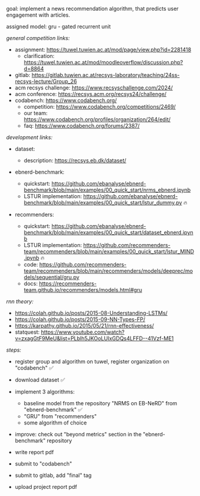 goal: implement a news recommendation algorithm, that predicts user engagement with articles.

assigned model: gru - gated recurrent unit

_general competition links:_

-   assignment: https://tuwel.tuwien.ac.at/mod/page/view.php?id=2281418
    -   clarification: https://tuwel.tuwien.ac.at/mod/moodleoverflow/discussion.php?d=8864
-   gitlab: https://gitlab.tuwien.ac.at/recsys-laboratory/teaching/24ss-recsys-lecture/Group_26
-   acm recsys challenge: https://www.recsyschallenge.com/2024/
-   acm conference: https://recsys.acm.org/recsys24/challenge/
-   codabench: https://www.codabench.org/
    -   competition: https://www.codabench.org/competitions/2469/
    -   our team: https://www.codabench.org/profiles/organization/264/edit/
    -   faq: https://www.codabench.org/forums/2387/

_development links:_

-   dataset:

    -   description: https://recsys.eb.dk/dataset/

-   ebnerd-benchmark:

    -   quickstart: https://github.com/ebanalyse/ebnerd-benchmark/blob/main/examples/00_quick_start/nrms_ebnerd.ipynb
    -   LSTUR implementation: https://github.com/ebanalyse/ebnerd-benchmark/blob/main/examples/00_quick_start/lstur_dummy.py 🔥

-   recommenders:
    -   quickstart: https://github.com/ebanalyse/ebnerd-benchmark/blob/main/examples/00_quick_start/dataset_ebnerd.ipynb
    -   LSTUR implementation: https://github.com/recommenders-team/recommenders/blob/main/examples/00_quick_start/lstur_MIND.ipynb 🔥
    -   code: https://github.com/recommenders-team/recommenders/blob/main/recommenders/models/deeprec/models/sequential/gru.py
    -   docs: https://recommenders-team.github.io/recommenders/models.html#gru

_rnn theory:_

-   https://colah.github.io/posts/2015-08-Understanding-LSTMs/
-   https://colah.github.io/posts/2015-09-NN-Types-FP/
-   https://karpathy.github.io/2015/05/21/rnn-effectiveness/
-   statquest: https://www.youtube.com/watch?v=zxagGtF9MeU&list=PLblh5JKOoLUIxGDQs4LFFD--41Vzf-ME1

_steps:_

-   register group and algorithm on tuwel, register organization on "codabench" ✅
-   download dataset ✅

-   implement 3 algorithms:

    -   baseline model from the repository "NRMS on EB-NeRD" from "ebnerd-benchmark" ✅
    -   "GRU" from "recommenders"
    -   some algorithm of choice

-   improve: check out "beyond metrics" section in the "ebnerd-benchmark" repository
-   write report pdf
-   submit to "codabench"
-   submit to gitlab, add "final" tag
-   upload project report pdf
